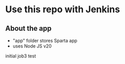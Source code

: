 # Use this repo with Jenkins

## About the app
- "app" folder stores Sparta app
- uses Node JS v20

initial job3 test
